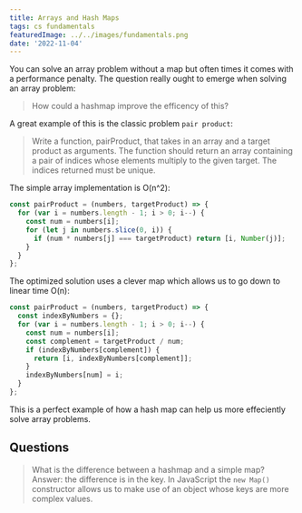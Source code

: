```yaml
---
title: Arrays and Hash Maps
tags: cs fundamentals
featuredImage: ../../images/fundamentals.png
date: '2022-11-04'
---
```


You can solve an array problem without a map but often times it comes with a performance penalty. The question really ought to emerge when solving an array problem:

> How could a hashmap improve the efficency of this?

A great example of this is the classic problem `pair product`:

> Write a function, pairProduct, that takes in an array and a target product as arguments. The function should return an array containing a pair of indices whose elements multiply to the given target. The indices returned must be unique.

The simple array implementation is O(n^2):
```javascript
const pairProduct = (numbers, targetProduct) => {
  for (var i = numbers.length - 1; i > 0; i--) {
    const num = numbers[i];
    for (let j in numbers.slice(0, i)) {
      if (num * numbers[j] === targetProduct) return [i, Number(j)];
    }
  }
};
```

The optimized solution uses a clever map which allows us to go down to linear time O(n):
```javascript
const pairProduct = (numbers, targetProduct) => {
  const indexByNumbers = {};
  for (var i = numbers.length - 1; i > 0; i--) {
    const num = numbers[i];
    const complement = targetProduct / num;
    if (indexByNumbers[complement]) {
      return [i, indexByNumbers[complement]];
    }
    indexByNumbers[num] = i;
  }
};
```

This is a perfect example of how a hash map can help us more effeciently solve array problems.

## Questions
> What is the difference between a hashmap and a simple map?
> Answer: the difference is in the key. In JavaScript the `new Map()` constructor allows us to make use of an object whose keys are more complex values.